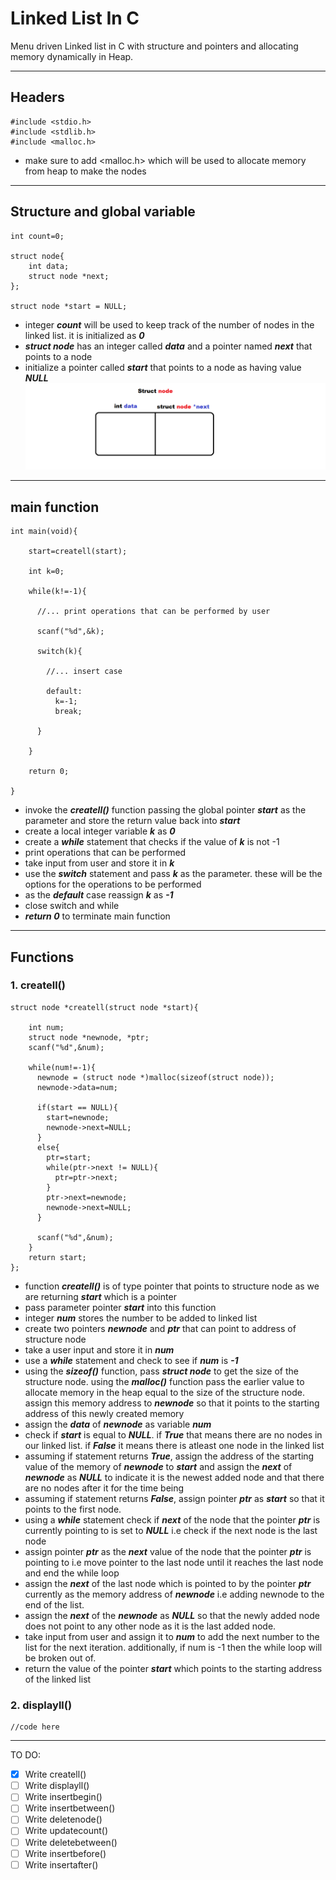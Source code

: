 # Linked List In C

Menu driven Linked list in C with structure and pointers and allocating memory dynamically in Heap.

---
## Headers
```
#include <stdio.h>
#include <stdlib.h>
#include <malloc.h>
```
- make sure to add <malloc.h> which will be used to allocate memory from heap to make the nodes

---
## Structure and global variable
```
int count=0;

struct node{
    int data;
    struct node *next;
};

struct node *start = NULL;
```
- integer ***count*** will be used to keep track of the number of nodes in the linked list. it is initialized as ***0***
- ***struct node*** has an integer called ***data*** and a pointer named ***next*** that points to a node
- initialize a pointer called ***start*** that points to a node as having value ***NULL***
![](resources/structnode.png)
---

## main function
```
int main(void){

    start=createll(start);
    
    int k=0;
    
    while(k!=-1){
    
      //... print operations that can be performed by user
    
      scanf("%d",&k);
    
      switch(k){
      
        //... insert case
        
        default: 
          k=-1;
          break;
        
      }
      
    }
    
    return 0;
    
}
```
- invoke the ***createll()*** function passing the global pointer ***start*** as the parameter and store the return value back into ***start***
- create a local integer variable ***k*** as ***0*** 
- create a ***while*** statement that checks if the value of ***k*** is not -1
- print operations that can be performed
- take input from user and store it in ***k***
- use the ***switch*** statement and pass ***k*** as the parameter. these will be the options for the operations to be performed
- as the ***default*** case reassign ***k*** as ***-1***
- close switch and while
- ***return 0*** to terminate main function
---
## Functions
### 1. createll()
```
struct node *createll(struct node *start){

    int num;
    struct node *newnode, *ptr;
    scanf("%d",&num);
    
    while(num!=-1){
      newnode = (struct node *)malloc(sizeof(struct node));
      newnode->data=num;
      
      if(start == NULL){
        start=newnode;
        newnode->next=NULL;
      }
      else{
        ptr=start;
        while(ptr->next != NULL){
          ptr=ptr->next;
        }
        ptr->next=newnode;
        newnode->next=NULL;
      }
      
      scanf("%d",&num);
    }
    return start;
};
```
- function ***createll()*** is of type pointer that points to structure node as we are returning ***start*** which is a pointer
- pass parameter pointer ***start*** into this function
- integer ***num*** stores the number to be added to linked list
- create two pointers ***newnode*** and ***ptr*** that can point to address of structure node
- take a user input and store it in ***num***
- use a ***while*** statement and check to see if ***num*** is ***-1***
- using the ***sizeof()*** function, pass ***struct node*** to get the size of the structure node. using the ***malloc()*** function pass the earlier value to allocate memory in the heap equal to the size of the structure node. assign this memory address to ***newnode*** so that it points to the starting address of this newly created memory
- assign the ***data*** of ***newnode*** as variable ***num***
- check if ***start*** is equal to ***NULL***. if ***True*** that means there are no nodes in our linked list. if ***False*** it means there is atleast one node in the linked list
- assuming if statement returns ***True***, assign the address of the starting value of the memory of ***newnode*** to ***start*** and assign the ***next*** of ***newnode*** as ***NULL*** to indicate it is the newest added node and that there are no nodes after it for the time being
- assuming if statement returns ***False***, assign pointer ***ptr*** as ***start*** so that it points to the first node.
- using a ***while*** statement check if ***next*** of the node that the pointer ***ptr*** is currently pointing to is set to ***NULL*** i.e check if the next node is the last node
- assign pointer ***ptr*** as the ***next*** value of the node that the pointer ***ptr*** is pointing to i.e move pointer to the last node until it reaches the last node and end the while loop
- assign the ***next*** of the last node which is pointed to by the pointer ***ptr*** currently as the memory address of ***newnode*** i.e adding newnode to the end of the list.
- assign the ***next*** of the ***newnode*** as ***NULL*** so that the newly added node does not point to any other node as it is the last added node.
- take input from user and assign it to ***num*** to add the next number to the list for the next iteration. additionally, if num is -1 then the while loop will be broken out of.
- return the value of the pointer ***start*** which points to the starting address of the linked list


### 2. displayll()
```
//code here
```

---
TO DO:
- [x] Write createll()
- [ ] Write displayll()
- [ ] Write insertbegin()
- [ ] Write insertbetween()
- [ ] Write deletenode()
- [ ] Write updatecount()
- [ ] Write deletebetween()
- [ ] Write insertbefore()
- [ ] Write insertafter()
